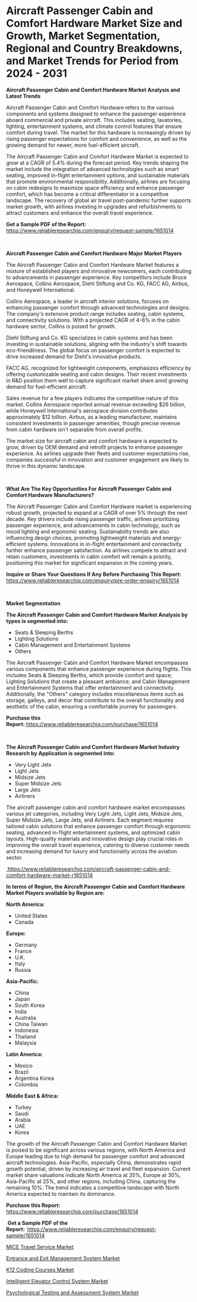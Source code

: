 <p><h1>Aircraft Passenger Cabin and Comfort Hardware Market Size and Growth, Market Segmentation, Regional and Country Breakdowns, and Market Trends for Period from 2024 -  2031</h1></p><p><strong>Aircraft Passenger Cabin and Comfort Hardware Market Analysis and Latest Trends</strong></p>
<p><p>Aircraft Passenger Cabin and Comfort Hardware refers to the various components and systems designed to enhance the passenger experience aboard commercial and private aircraft. This includes seating, lavatories, lighting, entertainment systems, and climate control features that ensure comfort during travel. The market for this hardware is increasingly driven by rising passenger expectations for comfort and convenience, as well as the growing demand for newer, more fuel-efficient aircraft.</p><p>The Aircraft Passenger Cabin and Comfort Hardware Market is expected to grow at a CAGR of 5.4% during the forecast period. Key trends shaping the market include the integration of advanced technologies such as smart seating, improved in-flight entertainment options, and sustainable materials that promote environmental responsibility. Additionally, airlines are focusing on cabin redesigns to maximize space efficiency and enhance passenger comfort, which has become a critical differentiator in a competitive landscape. The recovery of global air travel post-pandemic further supports market growth, with airlines investing in upgrades and refurbishments to attract customers and enhance the overall travel experience.</p></p>
<p><strong>Get a Sample PDF of the Report:&nbsp;</strong> <a href="https://www.reliableresearchiq.com/enquiry/request-sample/1651014?utm_campaign=104&utm_medium=2&utm_source=Github&utm_content=ia&utm_term=08122024&utm_id=aircraft-passenger-cabin-and-comfort-hardware">https://www.reliableresearchiq.com/enquiry/request-sample/1651014</a></p>
<p>&nbsp;</p>
<p><strong>Aircraft Passenger Cabin and Comfort Hardware Major Market Players</strong></p>
<p><p>The Aircraft Passenger Cabin and Comfort Hardware Market features a mixture of established players and innovative newcomers, each contributing to advancements in passenger experience. Key competitors include Bruce Aerospace, Collins Aerospace, Diehl Stiftung and Co. KG, FACC AG, Airbus, and Honeywell International.</p><p>Collins Aerospace, a leader in aircraft interior solutions, focuses on enhancing passenger comfort through advanced technologies and designs. The company's extensive product range includes seating, cabin systems, and connectivity solutions. With a projected CAGR of 4-6% in the cabin hardware sector, Collins is poised for growth.</p><p>Diehl Stiftung and Co. KG specializes in cabin systems and has been investing in sustainable solutions, aligning with the industry's shift towards eco-friendliness. The global focus on passenger comfort is expected to drive increased demand for Diehl's innovative products.</p><p>FACC AG, recognized for lightweight components, emphasizes efficiency by offering customizable seating and cabin designs. Their recent investments in R&D position them well to capture significant market share amid growing demand for fuel-efficient aircraft.</p><p>Sales revenue for a few players indicates the competitive nature of this market. Collins Aerospace reported annual revenue exceeding $26 billion, while Honeywell International's aerospace division contributes approximately $12 billion. Airbus, as a leading manufacturer, maintains consistent investments in passenger amenities, though precise revenue from cabin hardware isn't separable from overall profits.</p><p>The market size for aircraft cabin and comfort hardware is expected to grow, driven by OEM demand and retrofit projects to enhance passenger experience. As airlines upgrade their fleets and customer expectations rise, companies successful in innovation and customer engagement are likely to thrive in this dynamic landscape.</p></p>
<p>&nbsp;</p>
<p><strong>What Are The Key Opportunities For Aircraft Passenger Cabin and Comfort Hardware Manufacturers?</strong></p>
<p><p>The Aircraft Passenger Cabin and Comfort Hardware market is experiencing robust growth, projected to expand at a CAGR of over 5% through the next decade. Key drivers include rising passenger traffic, airlines prioritizing passenger experience, and advancements in cabin technology, such as mood lighting and ergonomic seating. Sustainability trends are also influencing design choices, promoting lightweight materials and energy-efficient systems. Innovations in in-flight entertainment and connectivity further enhance passenger satisfaction. As airlines compete to attract and retain customers, investments in cabin comfort will remain a priority, positioning this market for significant expansion in the coming years.</p></p>
<p><strong>Inquire or Share Your Questions If Any Before Purchasing This Report:</strong> <a href="https://www.reliableresearchiq.com/enquiry/pre-order-enquiry/1651014?utm_campaign=104&utm_medium=2&utm_source=Github&utm_content=ia&utm_term=08122024&utm_id=aircraft-passenger-cabin-and-comfort-hardware">https://www.reliableresearchiq.com/enquiry/pre-order-enquiry/1651014</a></p>
<p>&nbsp;</p>
<p><strong>Market Segmentation</strong></p>
<p><strong>The Aircraft Passenger Cabin and Comfort Hardware Market Analysis by types is segmented into:</strong></p>
<p><ul><li>Seats & Sleeping Berths</li><li>Lighting Solutions</li><li>Cabin Management and Entertainment Systems</li><li>Others</li></ul></p>
<p><p>The Aircraft Passenger Cabin and Comfort Hardware Market encompasses various components that enhance passenger experience during flights. This includes Seats & Sleeping Berths, which provide comfort and space; Lighting Solutions that create a pleasant ambiance; and Cabin Management and Entertainment Systems that offer entertainment and connectivity. Additionally, the "Others" category includes miscellaneous items such as storage, galleys, and decor that contribute to the overall functionality and aesthetic of the cabin, ensuring a comfortable journey for passengers.</p></p>
<p><strong>Purchase this Report:&nbsp;</strong><a href="https://www.reliableresearchiq.com/purchase/1651014?utm_campaign=104&utm_medium=2&utm_source=Github&utm_content=ia&utm_term=08122024&utm_id=aircraft-passenger-cabin-and-comfort-hardware">https://www.reliableresearchiq.com/purchase/1651014</a></p>
<p>&nbsp;</p>
<p><strong>The Aircraft Passenger Cabin and Comfort Hardware Market Industry Research by Application is segmented into:</strong></p>
<p><ul><li>Very Light Jets</li><li>Light Jets</li><li>Midsize Jets</li><li>Super Midsize Jets</li><li>Large Jets</li><li>Airliners</li></ul></p>
<p><p>The aircraft passenger cabin and comfort hardware market encompasses various jet categories, including Very Light Jets, Light Jets, Midsize Jets, Super Midsize Jets, Large Jets, and Airliners. Each segment requires tailored cabin solutions that enhance passenger comfort through ergonomic seating, advanced in-flight entertainment systems, and optimized cabin layouts. High-quality materials and innovative design play crucial roles in improving the overall travel experience, catering to diverse customer needs and increasing demand for luxury and functionality across the aviation sector.</p></p>
<p><a href="https://www.reliableresearchiq.com/aircraft-passenger-cabin-and-comfort-hardware-market-r1651014?utm_campaign=104&utm_medium=2&utm_source=Github&utm_content=ia&utm_term=08122024&utm_id=aircraft-passenger-cabin-and-comfort-hardware">&nbsp;https://www.reliableresearchiq.com/aircraft-passenger-cabin-and-comfort-hardware-market-r1651014</a></p>
<p><strong>In terms of Region, the Aircraft Passenger Cabin and Comfort Hardware Market Players available by Region are:</strong></p>
<p>
    <p> <strong> North America: </strong>
        <ul>
            <li>United States</li>
            <li>Canada</li>
        </ul>
        </p> 
    <p> <strong> Europe: </strong>
        <ul>
            <li>Germany</li>
            <li>France</li>
            <li>U.K.</li>
            <li>Italy</li>
            <li>Russia</li>
        </ul>
        </p> 
    <p> <strong> Asia-Pacific: </strong>
        <ul>
            <li>China</li>
            <li>Japan</li>
            <li>South Korea</li>
            <li>India</li>
            <li>Australia</li>
            <li>China Taiwan</li>
            <li>Indonesia</li>
            <li>Thailand</li>
            <li>Malaysia</li>
        </ul>
        </p> 
    <p> <strong> Latin America: </strong>
        <ul>
            <li>Mexico</li>
            <li>Brazil</li>
            <li>Argentina Korea</li>
            <li>Colombia</li>
        </ul>
        </p> 
    <p> <strong> Middle East & Africa: </strong>
        <ul>
            <li>Turkey</li>
            <li>Saudi</li>
            <li>Arabia</li>
            <li>UAE</li>
            <li>Korea</li>
        </ul>
    </p>
    </p>
<p><p>The growth of the Aircraft Passenger Cabin and Comfort Hardware Market is poised to be significant across various regions, with North America and Europe leading due to high demand for passenger comfort and advanced aircraft technologies. Asia-Pacific, especially China, demonstrates rapid growth potential, driven by increasing air travel and fleet expansion. Current market share valuations indicate North America at 35%, Europe at 30%, Asia-Pacific at 25%, and other regions, including China, capturing the remaining 10%. The trend indicates a competitive landscape with North America expected to maintain its dominance.</p></p>
<p><strong>Purchase this Report: </strong><a href="https://www.reliableresearchiq.com/purchase/1651014?utm_campaign=104&utm_medium=2&utm_source=Github&utm_content=ia&utm_term=08122024&utm_id=aircraft-passenger-cabin-and-comfort-hardware">https://www.reliableresearchiq.com/purchase/1651014</a></p>
<p>&nbsp;<strong>Get a Sample PDF of the Report:&nbsp;&nbsp;</strong><a href="https://www.reliableresearchiq.com/enquiry/request-sample/1651014?utm_campaign=104&utm_medium=2&utm_source=Github&utm_content=ia&utm_term=08122024&utm_id=aircraft-passenger-cabin-and-comfort-hardware">https://www.reliableresearchiq.com/enquiry/request-sample/1651014</a></p>
<p><strong></strong></p>
<p><p><a href="https://www.linkedin.com/pulse/mice-travel-service-market-study-provides-key-insights-qt1jf?utm_campaign=104&utm_medium=2&utm_source=Github&utm_content=ia&utm_term=08122024&utm_id=aircraft-passenger-cabin-and-comfort-hardware">MICE Travel Service Market</a></p><p><a href="https://www.linkedin.com/pulse/entrance-exit-management-system-market-report-in-depth-analysis-6mrfc?utm_campaign=104&utm_medium=2&utm_source=Github&utm_content=ia&utm_term=08122024&utm_id=aircraft-passenger-cabin-and-comfort-hardware">Entrance and Exit Management System Market</a></p><p><a href="https://www.linkedin.com/pulse/forecast-of73-cagr-study-k12-coding-courses-market-analysis-1spkf?utm_campaign=104&utm_medium=2&utm_source=Github&utm_content=ia&utm_term=08122024&utm_id=aircraft-passenger-cabin-and-comfort-hardware">K12 Coding Courses Market</a></p><p><a href="https://www.linkedin.com/pulse/intelligent-elevator-control-system-market-analysis-driving-2n9yf?utm_campaign=104&utm_medium=2&utm_source=Github&utm_content=ia&utm_term=08122024&utm_id=aircraft-passenger-cabin-and-comfort-hardware">Intelligent Elevator Control System Market</a></p><p><a href="https://www.linkedin.com/pulse/futur-trend-quest-sl8ue?utm_campaign=104&utm_medium=2&utm_source=Github&utm_content=ia&utm_term=08122024&utm_id=aircraft-passenger-cabin-and-comfort-hardware">Psychological Testing and Assessment System Market</a></p></p>